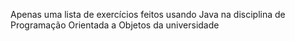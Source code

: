 Apenas uma lista de exercícios feitos usando Java na disciplina de Programação Orientada a Objetos da universidade
